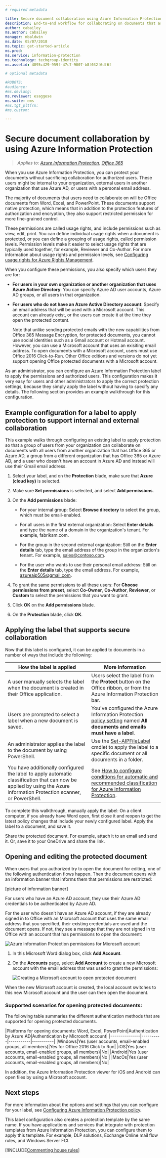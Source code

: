 ```yaml
---
# required metadata

title: Secure document collaboration using Azure Information Protection
description: End-to-end workflow for collaborating on documents that are protected by Azure Information Protection.
author: cabailey
ms.author: cabailey
manager: mbaldwin
ms.date: 05/07/2018
ms.topic: get-started-article
ms.prod:
ms.service: information-protection
ms.technology: techgroup-identity
ms.assetid: 4895c429-959f-47c7-9007-b8f032f6df6f

# optional metadata

#ROBOTS:
#audience:
#ms.devlang:
ms.reviewer: esaggese
ms.suite: ems
#ms.tgt_pltfrm:
#ms.custom:

---
```


# Secure document collaboration by using Azure Information Protection

>*Applies to: [Azure Information Protection](https://azure.microsoft.com/pricing/details/information-protection), [Office 365](http://download.microsoft.com/download/E/C/F/ECF42E71-4EC0-48FF-AA00-577AC14D5B5C/Azure_Information_Protection_licensing_datasheet_EN-US.pdf)*

When you use Azure Information Protection, you can protect your documents without sacrificing collaboration for authorized users. These users might be internal to your organization, external users in another organization that use Azure AD, or users with a personal email address.

The majority of documents that users need to collaborate on will be Office documents from Word, Excel, and PowerPoint. These documents support native protection, which means that in addition to the protection features of authorization and encryption, they also support restricted permission for more fine-grained control. 

These permissions are called usage rights, and include permissions such as view, edit, print. You can define individual usage rights when a document is protected, or you can define a grouping of usage rights, called permission levels. Permission levels make it easier to select usage rights that are typically used together, for example, Reviewer and Co-Author. For more information about usage rights and permission levels, see [Configuring usage rights for Azure Rights Management](../deploy-use/configure-usage-rights.md).

When you configure these permissions, you also specify which users they are for:

- **For users in your own organization or another organization that uses Azure Active Directory**: You can specify Azure AD user accounts, Azure AD groups, or all users in that organization. 

- **For users who do not have an Azure Active Directory account**: Specify an email address that will be used with a Microsoft account. This account can already exist, or the users can create it at the time they open the protected content. 
    
    Note that unlike sending protected emails with the new capabilities from Office 365 Message Encryption, for protected documents, you cannot use social identities such as a Gmail account or Hotmail account. However, you can use a Microsoft account that uses an exisiting email address. To open documents with a Microsoft account, users must use Office 2016 Click-to-Run. Other Office editions and versions do not yet support opening Office protected documents with a Microsoft account.

As an administrator, you can configure an Azure Information Protection label to apply the permissions and authorized users. This configuration makes it very easy for users and other administrators to apply the correct protection settings, because they simply apply the label without having to specify any details. The following section provides an example walkthrough for this configuration.


## Example configuration for a label to apply protection to support internal and external collaboration

This example walks through configuring an existing label to apply protection so that a group of users from your organization can collaborate on documents with all users from another organization that has Office 365 or Azure AD, a group from a different organization that has Office 365 or Azure AD, and a user who doesn't have an account in Azure AD and instead will use their Gmail email address. 

1. Select your label, and on the **Protection** blade, make sure that **Azure (cloud key)** is selected.
    
2. Make sure **Set permissions** is selected, and select **Add permissions**.

3. On the **Add permissions** blade: 
    
    - For your internal group: Select **Browse directory** to select the group, which must be email-enabled.
    
    - For all users in the first external organization: Select **Enter details** and type the name of a domain in the organization's tenant. For example, fabrikam.com.
    
    - For the group in the second external organization: Still on the **Enter details** tab, type the email address of the group in the organization's tenant. For example, sales@contoso.com.
    
    - For the user who wants to use their personal email address: Still on the **Enter details** tab, type the email address. For example, azureaip505@gmail.com. 

4. To grant the same permissions to all these users: For **Choose permissions from preset**, select **Co-Owner**, **Co-Author**, **Reviewer**, or **Custom** to select the permissions that you want to grant.

5. Click **OK** on the **Add permissions** blade.

6. On the **Protection** blade, click **OK**. 

## Applying the label that supports secure collaboration

Now that this label is configured, it can be applied to documents in a number of ways that include the following:

|How the label is applied|More information|
|---------------|----------|
|A user manually selects the label when the document is created in their Office application.|Users select the label from the **Protect** button on the Office ribbon, or from the Azure Information Protection bar.|
|Users are prompted to select a label when a new document is saved.|You've configured the Azure Information Protection [policy setting](../deploy-use/configure-policy-settings.md) named **All documents and emails must have a label**.|
|An administrator applies the label to the document by using PowerShell.|Use the [Set-AIPFile​Label](/powershell/module/azureinformationprotection/set-aipfilelabel) cmdlet to apply the label to a specific document or all documents in a folder.|
|You have additionally configured the label to apply automatic classification that can now be applied by using the Azure Information Protection scanner, or PowerShell.|See [How to configure conditions for automatic and recommended classification for Azure Information Protection](../deploy-use/configure-policy-classification.md).|

To complete this walkthrough, manually apply the label: On a client computer, if you already have Word open, first close it and reopen to get the latest policy changes that include your newly configured label. Apply the label to a document, and save it.

Share the protected document. For example, attach it to an email and send it. Or, save it to your OneDrive and share the link.

## Opening and editing the protected document

When users that you authorized try to open the document for editing, one of the following authentication flows happen. Then the document opens with an information banner that informs them that permissions are restricted:

[picture of information banner]

For users who have an Azure AD account, they use their Azure AD credentials to be authenticated by  Azure AD. 

For the user who doesn't have an Azure AD account, if they are already signed in to Office with an Microsoft account that uses the same email address that you specified, their existing credentials are used and the document opens. If not, they see a message that they are not signed in to Office with an account that has permissions to open the document:

![Azure Information Protection permissions for Microsoft account](../media/add-account-word-popup.png)

1. In this Microsoft Word dialog box, click **Add Account**. 

2. On the **Accounts** page, select **Add Account** to create a new Microsoft account with the email address that was used to grant the permissions:
    
    ![Creating a Microsoft account to open protected document](../media/add-account-msa.png)

When the new Microsoft account is created, the local account switches to this new Microsoft account and the user can then open the document.

### Supported scenarios for opening protected documents:

The following table summaries the different authentication methods that are supported for opening protected documents.

|Platforms for opening documents: Word, Excel, PowerPoint|Authentication by Azure AD|Authentication by Microsoft account|
|---------------|----------|-----------|-----------|
|Windows|Yes (user accounts, email-enabled groups, all members)|Yes for Office 2016 Click to Run|
|iOS|Yes (user accounts, email-enabled groups, all members)|No|
|Android|Yes (user accounts, email-enabled groups, all members)|No |
|MacOs|Yes (user accounts, email-enabled groups, all members)|No|

In addition, the Azure Information Protection viewer for iOS and Android can open files by using a Microsoft account.

## Next steps

For more information about the options and settings that you can configure for your label, see [Configuring Azure Information Protection policy](../deploy-use/configure-policy.md).

This label configuration also creates a protection template by the same name. If you have applications and services that integrate with protection templates from Azure Information Protection, you can configure them to apply this template. For example, DLP solutions, Exchange Online mail flow rules, and Windows Server FCI.


[!INCLUDE[Commenting house rules](../includes/houserules.md)]


